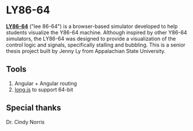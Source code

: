 # LY86-64

[**LY86-64**](https://ly86.chaulyjenny.com/home) ("lee 86-64") is a browser-based simulator developed to help students visualize the Y86-64 machine. Although inspired by other Y86-64 simulators, the LY86-64 was designed to provide a visualization of the control logic and signals, specifically stalling and bubbling. This is a senior thesis project built by Jenny Ly from Appalachian State University.

## Tools
1. Angular + Angular routing
2. [long.js](https://github.com/dcodeIO/long.js) to support 64-bit 

## Special thanks 
Dr. Cindy Norris
